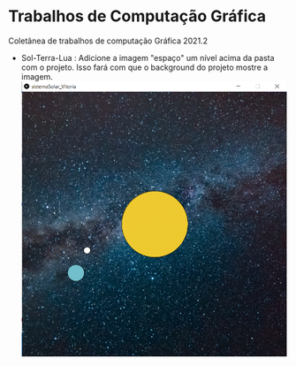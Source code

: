 # Trabalhos de Computação Gráfica
Coletânea de trabalhos de computação Gráfica 2021.2
- Sol-Terra-Lua : Adicione a imagem "espaço" um nível acima da pasta com o projeto. Isso fará com que o background do projeto mostre a imagem. 
![](https://github.com/viisantos/trabsComputacaoGrafica/blob/main/solTerraLua_funcionando.png)
